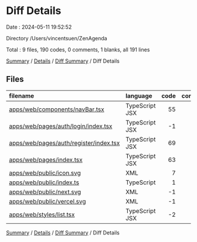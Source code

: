 # Diff Details

Date : 2024-05-11 19:52:52

Directory /Users/vincentsuen/ZenAgenda

Total : 9 files,  190 codes, 0 comments, 1 blanks, all 191 lines

[Summary](results.md) / [Details](details.md) / [Diff Summary](diff.md) / Diff Details

## Files
| filename | language | code | comment | blank | total |
| :--- | :--- | ---: | ---: | ---: | ---: |
| [apps/web/components/navBar.tsx](/apps/web/components/navBar.tsx) | TypeScript JSX | 55 | 0 | 0 | 55 |
| [apps/web/pages/auth/login/index.tsx](/apps/web/pages/auth/login/index.tsx) | TypeScript JSX | -1 | 0 | -1 | -2 |
| [apps/web/pages/auth/register/index.tsx](/apps/web/pages/auth/register/index.tsx) | TypeScript JSX | 69 | 0 | -1 | 68 |
| [apps/web/pages/index.tsx](/apps/web/pages/index.tsx) | TypeScript JSX | 63 | 0 | 1 | 64 |
| [apps/web/public/icon.svg](/apps/web/public/icon.svg) | XML | 7 | 0 | 1 | 8 |
| [apps/web/public/index.ts](/apps/web/public/index.ts) | TypeScript | 1 | 0 | 1 | 2 |
| [apps/web/public/next.svg](/apps/web/public/next.svg) | XML | -1 | 0 | 0 | -1 |
| [apps/web/public/vercel.svg](/apps/web/public/vercel.svg) | XML | -1 | 0 | 0 | -1 |
| [apps/web/styles/list.tsx](/apps/web/styles/list.tsx) | TypeScript JSX | -2 | 0 | 0 | -2 |

[Summary](results.md) / [Details](details.md) / [Diff Summary](diff.md) / Diff Details